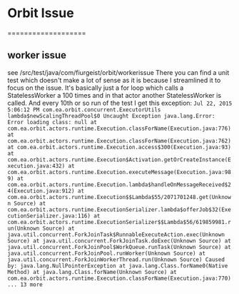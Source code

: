 # Orbit Issue
===================

## worker issue

see /src/test/java/com/fiurgeist/orbit/workerissue
There you can find a unit test which doesn't make a lot of sense as it is because I streamlined it to focus on the issue.
It's basically just a for loop which calls a StatelessWorker a 100 times and in that actor another StatelessWorker is called.
And every 10th or so run of the test I get this exception:
`
Jul 22, 2015 5:06:12 PM com.ea.orbit.concurrent.ExecutorUtils lambda$newScalingThreadPool$0
Uncaught Exception
java.lang.Error: Error loading class: null
    at com.ea.orbit.actors.runtime.Execution.classForName(Execution.java:776)
    at com.ea.orbit.actors.runtime.Execution.classForName(Execution.java:762)
    at com.ea.orbit.actors.runtime.Execution.access$300(Execution.java:93)
    at com.ea.orbit.actors.runtime.Execution$Activation.getOrCreateInstance(Execution.java:432)
    at com.ea.orbit.actors.runtime.Execution.executeMessage(Execution.java:989)
    at com.ea.orbit.actors.runtime.Execution.lambda$handleOnMessageReceived$24(Execution.java:912)
    at com.ea.orbit.actors.runtime.Execution$$Lambda$55/2071701248.get(Unknown Source)
    at com.ea.orbit.actors.runtime.ExecutionSerializer.lambda$offerJob$32(ExecutionSerializer.java:116)
    at com.ea.orbit.actors.runtime.ExecutionSerializer$$Lambda$56/619859981.run(Unknown Source)
    at java.util.concurrent.ForkJoinTask$RunnableExecuteAction.exec(Unknown Source)
    at java.util.concurrent.ForkJoinTask.doExec(Unknown Source)
    at java.util.concurrent.ForkJoinPool$WorkQueue.runTask(Unknown Source)
    at java.util.concurrent.ForkJoinPool.runWorker(Unknown Source)
    at java.util.concurrent.ForkJoinWorkerThread.run(Unknown Source)
Caused by: java.lang.NullPointerException
    at java.lang.Class.forName0(Native Method)
    at java.lang.Class.forName(Unknown Source)
    at com.ea.orbit.actors.runtime.Execution.classForName(Execution.java:770)
    ... 13 more
`